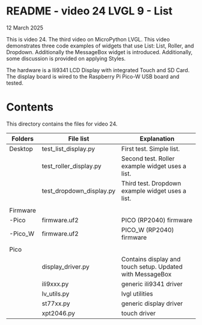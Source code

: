 # README - video 24 LVGL 9 - List

12 March 2025

This is video 24.  The third video on MicroPython LVGL. This video demonstrates three code examples of widgets that use List: List, Roller, and Dropdown. Additionally the MessageBox widget is introduced.  Additionally, some discussion is provided on applying Styles.

The hardware is a Ili9341 LCD Display with integrated Touch and SD Card.  The display board is wired to the Raspberry Pi Pico-W USB board and tested.  

# Contents
This directory contains the files for video 24.

| Folders | File list | Explanation |
|---------|-----------|-------------|
| Desktop | test_list_display.py     | First test. Simple list. |
|         | test_roller_display.py | Second test. Roller example widget uses a list. |
|         | test_dropdown_display.py| Third test. Dropdown example widget uses a list. |
|         |                      |                            |
| Firmware|                      |                            |
| -Pico   |firmware.uf2         |   PICO (RP2040) firmware    |
| -Pico_W |firmware.uf2         |   PICO_W (RP2040) firmware    |
|         |                      |                                 |
| Pico    |                      |                             |
|         |   display_driver.py  | Contains display and touch setup. Updated with MessageBox  |
|         |   ili9xxx.py         | generic ili9341 driver  |
|         |   lv_utils.py        |  lvgl utilities   |
|         |   st77xx.py          | generic display driver |
|         |   xpt2046.py         | touch driver           |